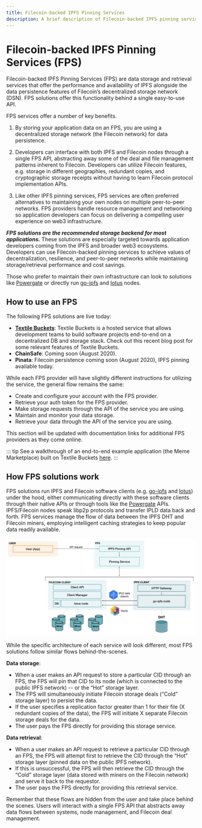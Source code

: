 ```yaml
---
title: Filecoin-backed IPFS Pinning Services
description: A brief description of Filecoin-backed IPFS pinning services and how to use them.
---
```


# Filecoin-backed IPFS Pinning Services (FPS)

Filecoin-backed IPFS Pinning Services (FPS) are data storage and retrieval services that offer the performance and availability of IPFS alongside the data persistence features of Filecoin’s decentralized storage network (DSN). FPS solutions offer this functionality behind a single easy-to-use API.

FPS services offer a number of key benefits.

1. By storing your application data on an FPS, you are using a decentralized storage network (the Filecoin network) for data persistence.

2. Developers can interface with both IPFS and Filecoin nodes through a single FPS API, abstracting away some of the deal and file management patterns inherent to Filecoin. Developers can utilize Filecoin features, e.g. storage in different geographies, redundant copies, and cryptographic storage receipts without having to learn Filecoin protocol implementation APIs.
3. Like other IPFS pinning services, FPS services are often preferred alternatives to maintaining your own nodes on multiple peer-to-peer networks. FPS providers handle resource management and networking so application developers can focus on delivering a compelling user experience on web3 infrastructure.

**_FPS solutions are the recommended storage backend for most applications._** These solutions are especially targeted towards application developers coming from the IPFS and broader web3 ecosystems. Developers can use Filecoin-backed pinning services to achieve values of decentralization, resilience, and peer-to-peer networks while maintaining storage/retrieval performance and cost savings.

Those who prefer to maintain their own infrastructure can look to solutions like [Powergate](https://github.com/textileio/powergate) or directly run [go-ipfs](https://github.com/ipfs/go-ipfs) and [lotus](https://github.com/filecoin-project/lotus) nodes.

## How to use an FPS

The following FPS solutions are live today:

- [**Textile Buckets**](https://docs.textile.io/buckets/): Textile Buckets is a hosted service that allows development teams to build software projects end-to-end on a decentralized DB and storage stack. Check out this recent blog post for some relevant features of Textile Buckets.
- **ChainSafe**: Coming soon (August 2020).
- **Pinata**: Filecoin persistence coming soon (August 2020), IPFS pinning available today.

While each FPS provider will have slightly different instructions for utilizing the service, the general flow remains the same:

- Create and configure your account with the FPS provider.
- Retrieve your auth token for the FPS provider.
- Make storage requests through the API of the service you are using.
- Maintain and monitor your data storage.
- Retrieve your data through the API of the service you are using.

This section will be updated with documentation links for additional FPS providers as they come online.

::: tip
See a walkthrough of an end-to-end example application (the Meme Marketplace) built on Textile Buckets [here](../examples/meme-marketplace/overview.md).
:::

## How FPS solutions work

FPS solutions run IPFS and Filecoin software clients (e.g. [go-ipfs](https://github.com/ipfs/go-ipfs) and [lotus](https://github.com/filecoin-project/lotus)) under the hood, either communicating directly with these software clients through their native APIs or through tools like the [Powergate](https://github.com/textileio/powergate) APIs. IPFS/Filecoin nodes speak libp2p protocols and transfer IPLD data back and forth. FPS services manage the flow of data between the IPFS DHT and Filecoin miners, employing intelligent caching strategies to keep popular data readily available.

![Diagram showing a simplified architecture for a Filecoin-backed IPFS Pinning Service (FPS). User makes API request to the FPS. The FPS stores and retrieves data from embedded go-ipfs and lotus nodes, which communicate with each other via libp2p and IPLD data formats.](../images/fps/fps-data-flows.png)

While the specific architecture of each service will look different, most FPS solutions follow similar flows behind-the-scenes.

**Data storage**:

- When a user makes an API request to store a particular CID through an FPS, the FPS will pin that CID to its node (which is connected to the public IPFS network) -- or the “Hot” storage layer.
- The FPS will simultaneously initiate Filecoin storage deals (“Cold” storage layer) to persist the data.
- If the user specifies a replication factor greater than 1 for their file (X redundant copies of the data), the FPS will initiate X separate Filecoin storage deals for the data.
- The user pays the FPS directly for providing this storage service.

**Data retrieval**:

- When a user makes an API request to retrieve a particular CID through an FPS, the FPS will attempt first to retrieve the CID through the “Hot” storage layer (pinned data on the public IPFS network).
- If this is unsuccessful, the FPS will then retrieve the CID through the “Cold” storage layer (data stored with miners on the Filecoin network) and serve it back to the requestor.
- The user pays the FPS directly for providing this retrieval service.

Remember that these flows are hidden from the user and take place behind the scenes. Users will interact with a single FPS API that abstracts away data flows between systems, node management, and Filecoin deal management.
